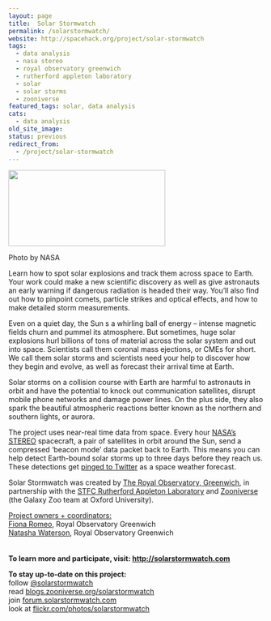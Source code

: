 ```yaml
---
layout: page
title:  Solar Stormwatch
permalink: /solarstormwatch/
website: http://spacehack.org/project/solar-stormwatch
tags:
  - data analysis
  - nasa stereo
  - royal observatory greenwich
  - rutherford appleton laboratory
  - solar
  - solar storms
  - zooniverse
featured_tags: solar, data analysis
cats:
  - data analysis
old_site_image: 
status: previous
redirect_from:
  - /project/solar-stormwatch
---
```


<div class = "scrape-from-old-wordpress">

<div id="attachment_1007" style="width: 320px" class="wp-caption alignleft"><img class="size-full wp-image-1007 " src="/wp-content/uploads/2010/03/solarstorm.jpg" alt="" width="310" height="150" /><p class="wp-caption-text">Photo by NASA</p></div>
<p>Learn how to spot solar explosions and track them across space to Earth. Your work could make a new scientific discovery as well as give astronauts an early warning if dangerous radiation is headed their way. You&#8217;ll also find out how to pinpoint comets, particle strikes and optical effects, and how to make detailed storm measurements.</p>
<p>Even on a quiet day, the Sun s a whirling ball of energy &#8211; intense magnetic fields churn and pummel its atmosphere. But sometimes, huge solar explosions hurl billions of tons of material across the solar system and out into space. Scientists call them coronal mass ejections, or CMEs for short. We call them solar storms   and scientists need your help to discover how they begin and evolve, as well as forecast their arrival time at Earth.</p>
<p>Solar storms on a collision course with Earth are harmful to astronauts in orbit and have the potential to knock out communication satellites, disrupt mobile phone networks and damage power lines. On the plus side, they also spark the beautiful atmospheric reactions better known as the northern and southern lights, or aurora.</p>
<p>The project uses near-real time data from space. Every hour <a href="http://www.nasa.gov/mission_pages/stereo/main/index.html">NASA&#8217;s STEREO</a> spacecraft, a pair of satellites in orbit around the Sun, send a compressed &#8216;beacon mode&#8217; data packet back to Earth. This means you can help detect Earth-bound solar storms up to three days before they reach us. These detections get <a href="http://twitter.com/solarstormwatch">pinged to Twitter</a> as a space weather forecast.</p>
<p>Solar Stormwatch was created by <a href="http://www.nmm.ac.uk/places/royal-observatory/" target="_blank">The Royal Observatory, Greenwich</a>, in partnership with the <a href="http://www.stfc.ac.uk/About/Conts/Find/RAL/Introduction.aspx" target="_blank">STFC Rutherford Appleton Laboratory</a> and <a href="http://www.zooniverse.org/" target="_blank">Zooniverse</a> (the Galaxy Zoo team at Oxford University).</p>
<p><span style="text-decoration: underline;">Project owners + coordinators:<br />
</span><a href="http://forum.solarstormwatch.com/index.php?action=profile;u=183105">Fiona Romeo</a>, Royal Observatory Greenwich<br />
<a href="http://forum.solarstormwatch.com/index.php?action=profile;u=215086">Natasha Waterson</a>, Royal Observatory Greenwich<span style="text-decoration: underline;"><br />
</span><br />
<!--supplement--><br />
<strong>To learn more and participate, visit: <a href="http://solarstormwatch.com">http://solarstormwatch.com</a></strong></p>
<p><strong>To stay up-to-date on this project:</strong><br />
  follow <a href="http://twitter.com/solarstormwatch">@solarstormwatch</a><br />
  read <a href="http://blogs.zooniverse.org/solarstormwatch/">blogs.zooniverse.org/solarstormwatch</a><br />
  join <a href="http://forum.solarstormwatch.com/">forum.solarstormwatch.com</a><br />
  look at <a href="http://flickr.com/photos/solarstormwatch">flickr.com/photos/solarstormwatch</a></p>


</div>